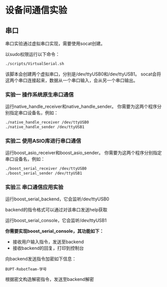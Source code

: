 # 设备间通信实验

## 串口

串口实验通过虚拟串口实现，需要使用socat创建。

以sudo权限运行以下命令：

```bash
./scripts/VirtualSerial.sh
```

该脚本会创建两个虚拟串口，分别是/dev/ttyUSB0和/dev/ttyUSB1。
socat会将这两个串口连接起来，数据从一个串口输入，会从另一个串口输出。

### 实验一 操作系统原生串口通信

运行native_handle_receiver和native_handle_sender。
你需要为这两个程序分别指定串口设备名，例如：

```bash
./native_handle_receiver /dev/ttyUSB0
./native_handle_sender /dev/ttyUSB1
```

### 实验二 使用ASIO库进行串口通信

运行boost_asio_receiver和boost_asio_sender。
你需要为这两个程序分别指定串口设备名，例如：

```bash
./boost_serial_receiver /dev/ttyUSB0
./boost_serial_sender /dev/ttyUSB1
```

### 实验三 串口通信应用实验

运行boost_serial_backend，它会监听/dev/ttyUSB0

backend的指令格式可以通过对该串口发送help获取

运行boost_serial_console，它会监听/dev/ttyUSB1

**你需要实现boost_serial_console，其功能如下：**

- 接收用户输入指令，发送至backend
- 接收backend的回复，打印到控制台

向backend发送指令加密如下信息：
```
BUPT-RobotTeam-学号
```
根据密文构造解密指令，发送至backend解密
